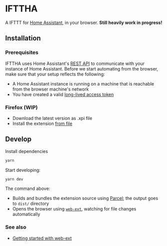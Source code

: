 # IFTTHA

A IFTTT for [Home Assistant](https://www.home-assistant.io/), in your browser. **Still heavily work in progress!**

## Installation

### Prerequisites

IFTTHA uses Home Assistant's [REST API](https://developers.home-assistant.io/docs/api/rest) to communicate with your instance of Home Assistant. Before we start automating from the browser, make sure that your setup reflects the following:

- A Home Assistant instance is running on a machine that is reachable from the browser machine's network
- You have created a valid [long-lived access token](https://developers.home-assistant.io/docs/auth_api/#long-lived-access-token)

### Firefox (WIP)

- Download the latest version as .xpi file
- Install the extension [from file](https://support.mozilla.org/en-US/kb/unable-install-add-ons-extensions-or-themes#w_you-are-asked-to-download-the-add-on-rather-than-installing-it)

## Develop

Install dependencies

```sh
yarn
```

Start developing:

```sh
yarn dev
```

The command above:

- Builds and bundles the extension source using [Parcel](https://parceljs.org); the output goes to `dist/` directory
- Opens the browser using [`web-ext`](https://github.com/mozilla/web-ext), watching for file changes automatically

### See also

- [Getting started with web-ext](https://extensionworkshop.com/documentation/develop/getting-started-with-web-ext)
